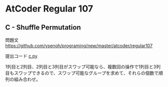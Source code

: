 # AtCoder Regular 107

## C - Shuffle Permutation
問題文 https://github.com/ysenoh/programing/new/master/atcoder/regular107

提出コード [c.py](c.py)

1列目と2列目、2列目と3列目がスワップ可能なら、複数回の操作で1列目と3列目もスワップできるので、スワップ可能なグループを求めて、それらの個数で順列の組み合わせ。
